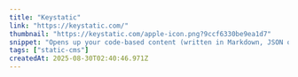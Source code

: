 ```yaml
---
title: "Keystatic"
link: "https://keystatic.com/"
thumbnail: "https://keystatic.com/apple-icon.png?9ccf6330be9ea1d7"
snippet: "Opens up your code-based content (written in Markdown, JSON or YAML) to contributors who aren't technical."
tags: ["static-cms"]
createdAt: 2025-08-30T02:40:46.971Z
---
```

